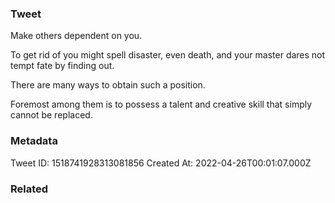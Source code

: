 ### Tweet
Make others dependent on you.

To get rid of you might spell disaster, even death, and your master dares not tempt fate by finding out.

There are many ways to obtain such a position.

Foremost among them is to possess a talent and creative skill that simply cannot be replaced.

### Metadata
Tweet ID: 1518741928313081856
Created At: 2022-04-26T00:01:07.000Z

### Related

